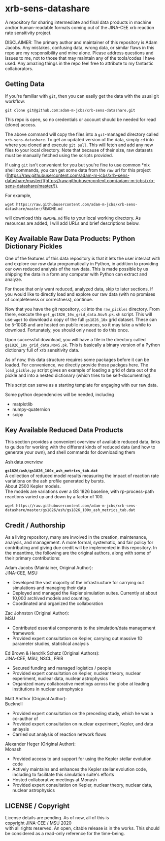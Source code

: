 # xrb-sens-datashare
A repository for sharing intermediate and final data products in machine and/or
human-readable formats coming out of the JINA-CEE xrb reaction rate sensitivity
project.

DISCLAIMER: The primary author and maintainer of this repository
is Adam Jacobs.  Any mistakes, confusing data, wrong data, or
similar flaws in this repo are my responsibility and mine alone.
Please address questions and issues to me, not to those that may
maintain any of the tools/codes I have used.  Any amazing things
in the repo feel free to attribute to my fantastic collaborators.

## Getting Data

If you're familiar with `git`, then you can easily get the data with the usual git workflow:

```
git clone git@github.com:adam-m-jcbs/xrb-sens-datashare.git
```

This repo is open, so no credentials or account should be needed for read (clone) access.

The above command will copy the files into a `git`-managed directory called
`xrb-sens-datashare`.  To get an updated version of the data, simply `cd` into
where you cloned and execute `git pull`.  This will fetch and add any new files
to your local directory.  Note that because of their size, raw
datasets must be manually fetched using the scripts provided.

If using `git` isn't convenient for you but you're fine to use common \*nix
shell commands, you can get some data from the `raw` url for this project
([https://raw.githubusercontent.com/adam-m-jcbs/xrb-sens-datashare/master/](https://raw.githubusercontent.com/adam-m-jcbs/xrb-sens-datashare/master/)).

For example,
```
wget https://raw.githubusercontent.com/adam-m-jcbs/xrb-sens-datashare/master/README.md
```
will download this `README.md` file to your local working directory.  As
resources are added, I will add URLs and brief descriptions below.

## Key Available Raw Data Products: Python Dictionary Pickles

One of the features of this data repository is that it lets the
user interact with and explore our _raw_ data programatically in
Python, in addition to providing our own reduced analysis of the
raw data.  This is made possible by us shipping the data in a
form any computer with Python can extract and analyze.

For those that only want reduced, analyzed data, skip to later
sections.  If you would like to directly load and explore our raw
data (with no promises of completeness or correctness), continue.

Now that you have the git repository, `cd` into the `raw_pickles`
directory. From there, execute the
`get_gs1826_10x_grid_data.Nov5.pk.sh` script.  This will use
`wget` to download a copy of the full `gs1826_10x` grid dataset.  These can be
5-10GB and are hosted on public resources, so it may take a while to download.
Fortunately, you should only need to do this once.

Upon successful download, you will have a file in the directory
called `gs1826_10x_grid_data.Nov5.pk`.  This is basically a
binary version of a Python dictionary full of xrb sensitivity
data.  

As of now, this data structure requires some packages before it can be loaded.
For convenience, we directly provide those packges here.  The `load_pickle.py`
script gives an example of loading a grid of data out of the pickle and into a
nested dictionary (which tries to be self-documenting).

This script can serve as a starting template for engaging with our raw data.

Some python dependencies will be needed, including
- matplotlib
- numpy-quaternion
- scipy


## Key Available Reduced Data Products

This section provides a convenient overview of available reduced data, links to
guides for working with the different kinds of reduced data (and how to
generate your own), and shell commands for downloading them

[Ash data overview](gs1826/ash/ash_data_overview.md)

**`gs1826/ash/gs1826_100x_ash_metrics_tab.dat`**  
A collection of reduced model results measuring the impact of reaction rate
variations on the ash profile generated by bursts.  
About 2500 Kepler models.  
The models are variations over a GS 1826 baseline, with rp-process-path
reactions varied up and down by a factor of 100.
```
wget https://raw.githubusercontent.com/adam-m-jcbs/xrb-sens-datashare/master/gs1826/ash/gs1826_100x_ash_metrics_tab.dat
```  

## Credit / Authorship

As a living repository, many are involved in the creation, maintenance,
analysis, and management.  A more formal, systematic, and fair policy for
contributing and giving due credit will be implemented in this
repository.  In the meantime, the following are the original
authors, along with some of their
primary contributions:

Adam Jacobs (Maintainer, Original Author):  
JINA-CEE, MSU  
  + Developed the vast majority of the infrastructure for carrying out simulations and managing their data
  + Deployed and managed the Kepler simulation suites.  Currently at about 10,000 archived models and counting.
  + Coordinated and organized the collaboration

Zac Johnston (Original Author):  
MSU  
  + Contributed essential components to the simulation/data management framework
  + Provided expert consultation on Kepler, carrying out massive 1D parameter studies, statistical analysis

Ed Brown & Hendrik Schatz (Original Authors):  
JINA-CEE, MSU, NSCL, FRIB
  + Secured funding and managed logistics / people
  + Provided expert consultation on Kepler, nuclear theory, nuclear experiment, nuclear data, nuclear astrophysics
  + Organized many collaborative meetings across the globe at leading institutions in nuclear astrophysics

Matt Amthor (Original Author):  
Bucknell
  + Provided expert consultation on the preceding study, which he was a co-author of
  + Provided expert consultation on nuclear experiment, Kepler, and data anlaysis
  + Carried out analysis of reaction network flows

Alexander Heger (Original Author):  
Monash
  + Provided access to and support for using the Kepler stellar evolution code
  + Actively maintains and enhances the Kepler stellar evolution code, including to facilitate this simulation suite's efforts
  + Hosted collaborative meetings at Monash
  + Provided expert consultation on Kepler, nuclear theory, nuclear data, nuclear astrophysics

## LICENSE / Copyright

License details are pending.  As of now, all of this is  
copyright JINA-CEE / MSU 2020  
with all rights reserved.  An open, citable release is in the works.  This
should be considered as a read-only reference for the time-being.
